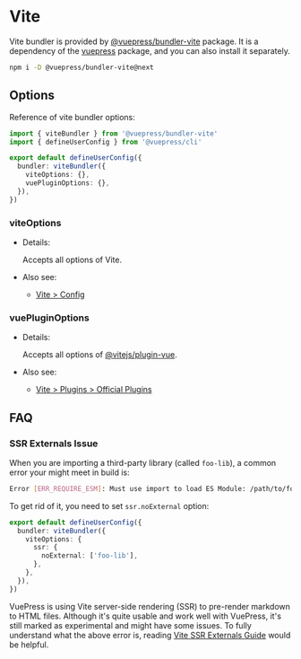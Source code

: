 # Vite

<NpmBadge package="@vuepress/bundler-vite" />

Vite bundler is provided by [@vuepress/bundler-vite](https://www.npmjs.com/package/@vuepress/bundler-vite) package. It is a dependency of the [vuepress](https://www.npmjs.com/package/vuepress) package, and you can also install it separately.

```bash
npm i -D @vuepress/bundler-vite@next
```

## Options

Reference of vite bundler options:

```ts
import { viteBundler } from '@vuepress/bundler-vite'
import { defineUserConfig } from '@vuepress/cli'

export default defineUserConfig({
  bundler: viteBundler({
    viteOptions: {},
    vuePluginOptions: {},
  }),
})
```

### viteOptions

- Details:

  Accepts all options of Vite.

- Also see:
  - [Vite > Config](https://vitejs.dev/config/)

### vuePluginOptions

- Details:

  Accepts all options of [@vitejs/plugin-vue](https://www.npmjs.com/package/@vitejs/plugin-vue).

- Also see:
  - [Vite > Plugins > Official Plugins](https://vitejs.dev/plugins/#vitejs-plugin-vue)

## FAQ

### SSR Externals Issue

When you are importing a third-party library (called `foo-lib`), a common error your might meet in build is:

```sh
Error [ERR_REQUIRE_ESM]: Must use import to load ES Module: /path/to/foo-lib
```

To get rid of it, you need to set `ssr.noExternal` option:

```ts
export default defineUserConfig({
  bundler: viteBundler({
    viteOptions: {
      ssr: {
        noExternal: ['foo-lib'],
      },
    },
  }),
})
```

VuePress is using Vite server-side rendering (SSR) to pre-render markdown to HTML files. Although it's quite usable and work well with VuePress, it's still marked as experimental and might have some issues. To fully understand what the above error is, reading [Vite SSR Externals Guide](https://vitejs.dev/guide/ssr.html#ssr-externals) would be helpful.
